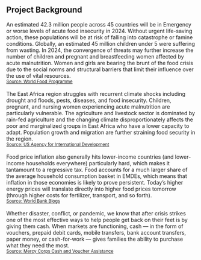 ## Project Background
An estimated 42.3 million people across 45 countries will be in Emergency or worse levels of acute food insecurity in 2024. Without urgent life-saving action, these populations will be at risk of falling into catastrophe or famine conditions. Globally, an estimated 45 million children under 5 were suffering from wasting. In 2024, the convergence of threats may further increase the number of children and pregnant and breastfeeding women affected by acute malnutrition. Women and girls are bearing the brunt of the food crisis due to the social norms and structural barriers that limit their influence over the use of vital resources. 
<br><small>
<a href="https://www.wfp.org/publications/wfp-global-operational-response-plan">Source: World Food Programme</a>
</small>
<br><br>
The East Africa region struggles with recurrent climate shocks including drought and floods, pests, diseases, and food insecurity. Children, pregnant, and nursing women experiencing acute malnutrition are particularly vulnerable. The agriculture and livestock sector is dominated by rain-fed agriculture and the changing climate disproportionately affects the poor and marginalized groups in East Africa who have a lower capacity to adapt. Population growth and migration are further straining food security in the region. 
<br><small>
<a href="https://www.usaid.gov/east-africa-regional/agriculture-and-food-security">Source: US Agency for International Development</a>
</small>
<br><br>
Food price inflation also generally hits lower-income countries (and lower-income households everywhere) particularly hard, which makes it tantamount to a regressive tax. Food accounts for a much larger share of the average household consumption basket in EMDEs, which means that inflation in those economies is likely to prove persistent. Today’s higher energy prices will translate directly into higher food prices tomorrow (through higher costs for fertilizer, transport, and so forth).
<br><small>
<a href="https://blogs.worldbank.org/en/voices/return-global-inflation">Source: World Bank Blogs</a>
</small>
<br><br>
Whether disaster, conflict, or pandemic, we know that after crisis strikes one of the most effective ways to help people get back on their feet is by giving them cash. When markets are functioning, cash — in the form of vouchers, prepaid debit cards, mobile transfers, bank account transfers, paper money, or cash-for-work — gives families the ability to purchase what they need the most.
<br><small>
<a href="https://www.mercycorps.org/what-we-do/cash-voucher-assistance">Source: Mercy Corps Cash and Voucher Assistance</a>
</small>
<br><br>
